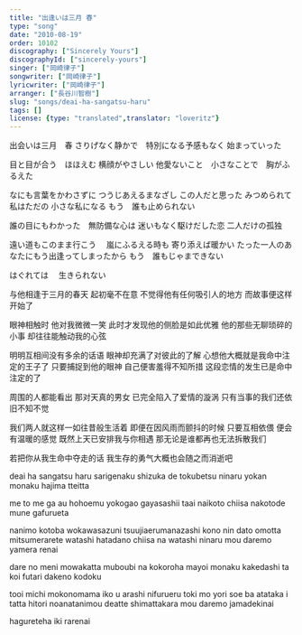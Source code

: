 ```yaml
---
title: "出逢いは三月 春"
type: "song"
date: "2010-08-19"
order: 10102
discography: ["Sincerely Yours"]
discographyId: ["sincerely-yours"]
singer: ["岡崎律子"]
songwriter: ["岡崎律子"]
lyricwriter: ["岡崎律子"]
arranger: ["長谷川智樹"]
slug: "songs/deai-ha-sangatsu-haru"
tags: []
license: {type: "translated",translator: "loveritz"}
---
```


出会いは三月　春 
さりげなく静かで　特別になる予感もなく 
始まっていった 

目と目が合う　ほほえむ 
横顔がやさしい 
他愛ないこと　小さなことで　胸がふるえた 

なにも言葉をかわさずに 
つうじあえるまなざし 
この人だと思った 
みつめられて私はただの 
小さな私になる 
もう　誰も止められない 

誰の目にもわかった　無防備な心は 
迷いもなく駆けだした恋 
二人だけの孤独 

遠い道もこのまま行こう　 
嵐にふるえる時も 
寄り添えば暖かい 
たった一人のあなたにもう出逢ってしまったから 
もう　誰もじゃまできない 

はぐれては　 
生きられない

与他相逢于三月的春天 
起初毫不在意 不觉得他有任何吸引人的地方 
而故事便这样开始了 

眼神相触时 他对我微微一笑 
此时才发现他的侧脸是如此优雅 
他的那些无聊琐碎的小事 却往往能触动我的心弦 

明明互相间没有多余的话语 
眼神却充满了对彼此的了解 
心想他大概就是我命中注定的王子了 
只要捕捉到他的眼神 
自己便害羞得不知所措 
这段恋情的发生已是命中注定的了 

周围的人都能看出 那对天真的男女 
已完全陷入了爱情的漩涡 
只有当事的我们还依旧不知不觉 

我们两人就这样一如往昔般生活着 
即便在因风雨而颤抖的时候 
只要互相依偎 便会有温暖的感觉 
既然上天已安排我与你相遇 
那无论是谁都再也无法拆散我们 

若把你从我生命中夺走的话 
我生存的勇气大概也会随之而消逝吧

deai ha sangatsu haru 
sarigenaku shizuka de tokubetsu ninaru yokan monaku 
hajima tteitta 

me to me ga au hohoemu 
yokogao gayasashii 
taai naikoto chiisa nakotode mune gafurueta 

nanimo kotoba wokawasazuni 
tsuujiaerumanazashi 
kono nin dato omotta 
mitsumerarete watashi hatadano 
chiisa na watashi ninaru 
mou daremo yamera renai 

dare no meni mowakatta muboubi na kokoroha 
mayoi monaku kakedashi ta koi 
futari dakeno kodoku 

tooi michi mokonomama iko u 
arashi nifurueru toki mo 
yori soe ba atataka i 
tatta hitori noanatanimou deatte shimattakara 
mou daremo jamadekinai 

hagureteha 
iki rarenai
